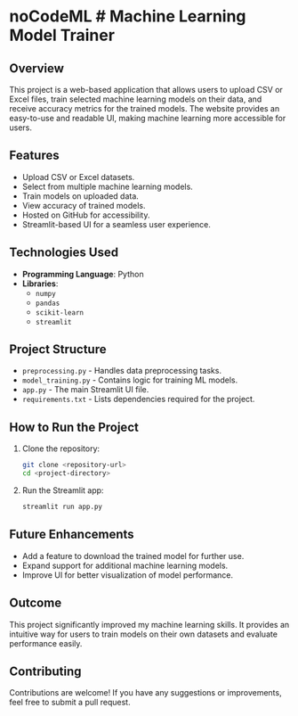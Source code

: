 # noCodeML # Machine Learning Model Trainer

## Overview
This project is a web-based application that allows users to upload CSV or Excel files, train selected machine learning models on their data, and receive accuracy metrics for the trained models. The website provides an easy-to-use and readable UI, making machine learning more accessible for users.

## Features
- Upload CSV or Excel datasets.
- Select from multiple machine learning models.
- Train models on uploaded data.
- View accuracy of trained models.
- Hosted on GitHub for accessibility.
- Streamlit-based UI for a seamless user experience.

## Technologies Used
- **Programming Language**: Python
- **Libraries**:
  - `numpy`
  - `pandas`
  - `scikit-learn`
  - `streamlit`


## Project Structure
- `preprocessing.py` - Handles data preprocessing tasks.
- `model_training.py` - Contains logic for training ML models.
- `app.py` - The main Streamlit UI file.
- `requirements.txt` - Lists dependencies required for the project.

## How to Run the Project
1. Clone the repository:
   ```bash
   git clone <repository-url>
   cd <project-directory>
   ```

2. Run the Streamlit app:
   ```bash
   streamlit run app.py
   ```

## Future Enhancements
- Add a feature to download the trained model for further use.
- Expand support for additional machine learning models.
- Improve UI for better visualization of model performance.

## Outcome
This project significantly improved my machine learning skills. It provides an intuitive way for users to train models on their own datasets and evaluate performance easily.

## Contributing
Contributions are welcome! If you have any suggestions or improvements, feel free to submit a pull request.


